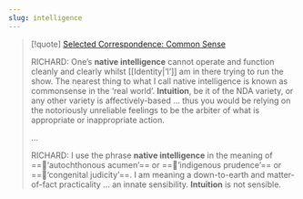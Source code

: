 ```yaml
---
slug: intelligence
---
```


> [!quote] [Selected Correspondence: Common Sense](http://actualfreedom.com.au/richard/selectedcorrespondence/sc-commonsense.htm)
>
> RICHARD: One’s **native intelligence** cannot operate and function cleanly and clearly whilst [[Identity|‘I’]] am in there trying to run the show. The nearest thing to what I call native intelligence is known as commonsense in the ‘real world’. **Intuition**, be it of the NDA variety, or any other variety is affectively-based ... thus you would be relying on the notoriously unreliable feelings to be the arbiter of what is appropriate or inappropriate action.
>
> ...
>
> RICHARD: I use the phrase **native intelligence** in the meaning of ==:diamond_shape_with_a_dot_inside:‘autochthonous acumen’== or ==:diamond_shape_with_a_dot_inside:‘indigenous prudence’== or ==:diamond_shape_with_a_dot_inside:‘congenital judicity’==. I am meaning a down-to-earth and matter-of-fact practicality ... an innate sensibility. **Intuition** is not sensible.